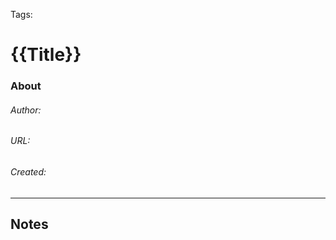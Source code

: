 Tags: 

# {{Title}}
### About
###### Author:
###### URL: 
###### Created:
-------------------------------------------------------------------
## Notes


